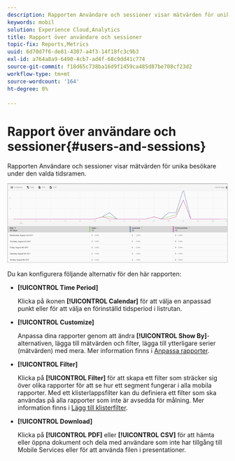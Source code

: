 ```yaml
---
description: Rapporten Användare och sessioner visar mätvärden för unika besökare under den valda tidsramen.
keywords: mobil
solution: Experience Cloud,Analytics
title: Rapport över användare och sessioner
topic-fix: Reports,Metrics
uuid: 6d70d7f6-de81-4307-a4f3-14f18fc3c9b3
exl-id: a764a8a9-6490-4cb7-ad4f-68c9dd41c774
source-git-commit: f18d65c738ba16d9f1459ca485d87be708cf23d2
workflow-type: tm+mt
source-wordcount: '164'
ht-degree: 0%

---
```


# Rapport över användare och sessioner{#users-and-sessions}

Rapporten Användare och sessioner visar mätvärden för unika besökare under den valda tidsramen.

![Rapport över användare och sessioner](assets/users_sessions.png)

Du kan konfigurera följande alternativ för den här rapporten:

* **[!UICONTROL Time Period]**

   Klicka på ikonen **[!UICONTROL Calendar]** för att välja en anpassad punkt eller för att välja en förinställd tidsperiod i listrutan.

* **[!UICONTROL Customize]**

   Anpassa dina rapporter genom att ändra **[!UICONTROL Show By]**-alternativen, lägga till mätvärden och filter, lägga till ytterligare serier (mätvärden) med mera. Mer information finns i [Anpassa rapporter](/help/using/usage/reports-customize/t-reports-customize.md).

* **[!UICONTROL Filter]**

   Klicka på **[!UICONTROL Filter]** för att skapa ett filter som sträcker sig över olika rapporter för att se hur ett segment fungerar i alla mobila rapporter. Med ett klisterlappsfilter kan du definiera ett filter som ska användas på alla rapporter som inte är avsedda för målning. Mer information finns i [Lägg till klisterfilter](/help/using/usage/reports-customize/t-sticky-filter.md).

* **[!UICONTROL Download]**

   Klicka på **[!UICONTROL PDF]** eller **[!UICONTROL CSV]** för att hämta eller öppna dokument och dela med användare som inte har tillgång till Mobile Services eller för att använda filen i presentationer.
